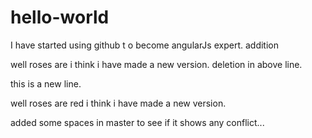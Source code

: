 # hello-world
I have started using github t o become  angularJs expert. addition


well roses are
i think i have made a new version. deletion in above line.

this is a new line.

well roses are red 
i think i have made a new version.

added some spaces in master to see if it shows any conflict...

